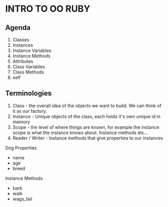 # INTRO TO OO RUBY

Agenda
---

1. Classes
2. Instances
3. Instance Variables
4. Instance Methods
5. Attributes
6. Class Variables
7. Class Methods
8. self

Terminologies
---
1. Class - the overall idea of the objects we want to build. We can think of it as our factory.
2. Instance - Unique objects of the class, each holds it's own unique id in memory
3. Scope - the level of where things are known, for example the instance scope is what the instance knows about. Instance methods etc...
4. Reader / Writer - Instance methods that give properties to our instances

Dog
  Properties
  - name
  - age
  - breed

  Instance Methods
  - bark
  - walk
  - wags_tail
